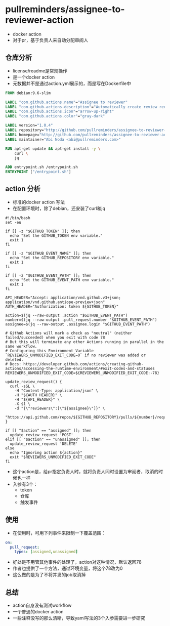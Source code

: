 # pullreminders/assignee-to-reviewer-action

- docker action
- 对于pr，基于负责人来自动分配审阅人

## 仓库分析

- license/readme是常规操作
- 是一个docker action
- 元数据并不是通过action.yml展示的，而是写在Dockerfile中

```Dockerfile
FROM debian:9.6-slim

LABEL "com.github.actions.name"="Assignee to reviewer"
LABEL "com.github.actions.description"="Automatically create review requests based on assignees"
LABEL "com.github.actions.icon"="arrow-up-right"
LABEL "com.github.actions.color"="gray-dark"

LABEL version="1.0.4"
LABEL repository="http://github.com/pullreminders/assignee-to-reviewer-action"
LABEL homepage="http://github.com/pullreminders/assignee-to-reviewer-action"
LABEL maintainer="Abi Noda <abi@pullreminders.com>"

RUN apt-get update && apt-get install -y \
    curl \
    jq

ADD entrypoint.sh /entrypoint.sh
ENTRYPOINT ["/entrypoint.sh"]
```

## action 分析

- 标准的docker action 写法
- 在配置环境时，除了debian，还安装了curl和jq

```shell
#!/bin/bash
set -eu

if [[ -z "$GITHUB_TOKEN" ]]; then
  echo "Set the GITHUB_TOKEN env variable."
  exit 1
fi

if [[ -z "$GITHUB_EVENT_NAME" ]]; then
  echo "Set the GITHUB_REPOSITORY env variable."
  exit 1
fi

if [[ -z "$GITHUB_EVENT_PATH" ]]; then
  echo "Set the GITHUB_EVENT_PATH env variable."
  exit 1
fi

API_HEADER="Accept: application/vnd.github.v3+json; application/vnd.github.antiope-preview+json"
AUTH_HEADER="Authorization: token ${GITHUB_TOKEN}"

action=$(jq --raw-output .action "$GITHUB_EVENT_PATH")
number=$(jq --raw-output .pull_request.number "$GITHUB_EVENT_PATH")
assignee=$(jq --raw-output .assignee.login "$GITHUB_EVENT_PATH")

# Github Actions will mark a check as "neutral" (neither failed/succeeded) when you exit with code 78
# But this will terminate any other Actions running in parallel in the same workflow.
# Configuring this Environment Variable `REVIEWERS_UNMODIFIED_EXIT_CODE=0` if no reviewer was added or deleted.
# Docs: https://developer.github.com/actions/creating-github-actions/accessing-the-runtime-environment/#exit-codes-and-statuses
REVIEWERS_UNMODIFIED_EXIT_CODE=${REVIEWERS_UNMODIFIED_EXIT_CODE:-78}

update_review_request() {
  curl -sSL \
    -H "Content-Type: application/json" \
    -H "${AUTH_HEADER}" \
    -H "${API_HEADER}" \
    -X $1 \
    -d "{\"reviewers\":[\"${assignee}\"]}" \
    "https://api.github.com/repos/${GITHUB_REPOSITORY}/pulls/${number}/requested_reviewers"
}

if [[ "$action" == "assigned" ]]; then
  update_review_request 'POST'
elif [[ "$action" == "unassigned" ]]; then
  update_review_request 'DELETE'
else
  echo "Ignoring action ${action}"
  exit "$REVIEWERS_UNMODIFIED_EXIT_CODE"
fi
```

- 这个action是，给pr指定负责人时，就将负责人同时设置为审阅者，取消的时候也一样
- 入参有3个：
  - token
  - 仓库
  - 触发事件

## 使用

- 在使用时，可用下列事件来限制一下覆盖范围：

```yaml
on:
  pull_request:
    types: [assigned,unassigned]
```

- 好处是不用管其他事件的处理了，action对这种情况，默认返回78
- 作者也提供了一个方法，通过环境变量，将这个78改为0
- 这么做的是为了不将并发的job取消掉

## 总结

- action自身没有测试workflow
- 一个普通的docker action
- 一些注释没写的那么清晰，导致yaml写法的3个入参需要进一步研究
